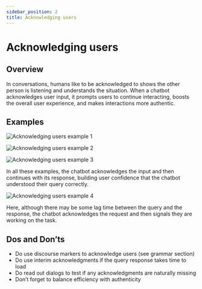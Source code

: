 ```yaml
---
sidebar_position: 2
title: Acknowledging users
---
```

# Acknowledging users 
## Overview 

In conversations, humans like to be acknowledged to shows the other person is listening and understands the situation. When a chatbot acknowledges user input, it prompts users to continue interacting, boosts the overall user experience, and makes interactions more authentic. 
## Examples 

![Acknowledging users example 1](https://www.figma.com/design/wEptRgAezDU1z80Cn3eZ0o/iX-Pattern-Illustrations?node-id=3218-4329&t=etx1DcSbA7VDx5xD-4) 

![Acknowledging users example 2](https://www.figma.com/design/wEptRgAezDU1z80Cn3eZ0o/iX-Pattern-Illustrations?node-id=3218-4401&t=etx1DcSbA7VDx5xD-4)

![Acknowledging users example 3](https://www.figma.com/design/wEptRgAezDU1z80Cn3eZ0o/iX-Pattern-Illustrations?node-id=3218-4404&t=etx1DcSbA7VDx5xD-4)

In all these examples, the chatbot acknowledges the input and then continues with its response, building user confidence that the chatbot understood their query correctly. 

![Acknowledging users example 4](https://www.figma.com/design/wEptRgAezDU1z80Cn3eZ0o/iX-Pattern-Illustrations?node-id=3218-4407&t=etx1DcSbA7VDx5xD-4)

Here, although there may be some lag time between the query and the response, the chatbot acknowledges the request and then signals they are working on the task. 

## Dos and Don’ts

- Do use discourse markers to acknowledge users (see grammar section)  
-	Do use interim acknowledgments if the query response takes time to load  
-	Do read out dialogs to test if any acknowledgments are naturally missing  
-	Don’t forget to balance efficiency with authenticity 
